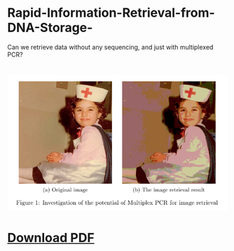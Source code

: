 # Rapid-Information-Retrieval-from-DNA-Storage-
 Can we retrieve data without any sequencing, and just with multiplexed PCR? 

<h1><img src="https://github.com/armanhajizadeh/Rapid-Information-Retrieval-from-DNA-Storage-/blob/main/Organdretrive.pdf"
></h1>

<h1><a href="https://github.com/armanhajizadeh/Rapid-Information-Retrieval-from-DNA-Storage-/blob/main/Organdretrive.pdf">Download PDF</a></h1>

